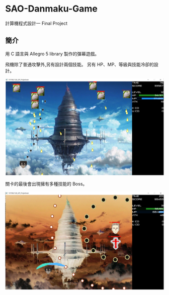 # SAO-Danmaku-Game

計算機程式設計一 Final Project

## 簡介
用 C 語言與 Allegro 5 library 製作的彈幕遊戲。

飛機除了普通攻擊外,另有設計兩個技能。
另有 HP、MP、等級與技能冷卻的設計。

![](game-usual.png)

關卡的最後會出現擁有多種技能的 Boss。

![](game-boss.png)
